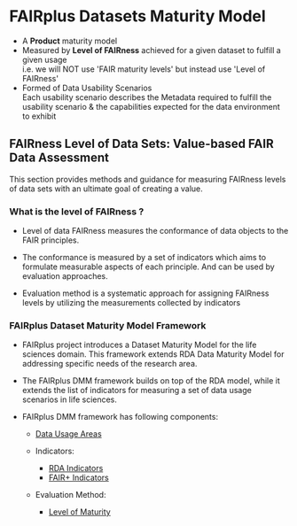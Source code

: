   
# FAIRplus Datasets Maturity Model

- A **Product** maturity model
- Measured by **Level of FAIRness** achieved for a given dataset to fulfill a given usage
<br>i.e. we will NOT use 'FAIR maturity levels' but instead use 'Level of FAIRness'
- Formed of Data Usability Scenarios
<br>Each usability scenario describes the Metadata required to fulfill the usability scenario & the capabilities expected for the data environment to exhibit

## FAIRness Level of Data Sets: Value-based FAIR Data Assessment

This section provides methods and guidance for measuring FAIRness levels of data sets with an ultimate goal of creating a value.

### What is the level of FAIRness ?

-   Level of data FAIRness measures the conformance of data objects to the FAIR principles.
    
-   The conformance is measured by a set of indicators which aims to formulate measurable aspects of each principle. And can be used by evaluation approaches.
    
-   Evaluation method is a systematic approach for assigning FAIRness levels by utilizing the measurements collected by indicators
    

### FAIRplus Dataset Maturity Model Framework

  
- FAIRplus project introduces a Dataset Maturity Model for the life sciences domain. This framework extends RDA Data Maturity Model for addressing specific needs of the research area.

- The FAIRplus DMM framework builds on top of the RDA model, while it extends the list of indicators for measuring a set of data usage scenarios in life sciences.
  

- FAIRplus DMM framework has following components:

	-   [Data Usage Areas](Data_Usage_Areas.md)
    
	-   Indicators:
		 - [RDA Indicators](RDA_Indicators.md)
		 - [FAIR+ Indicators](FAIR+Indicators.md)
    
	-   Evaluation Method:
		- [Level of Maturity](Maturity_Level.md)


